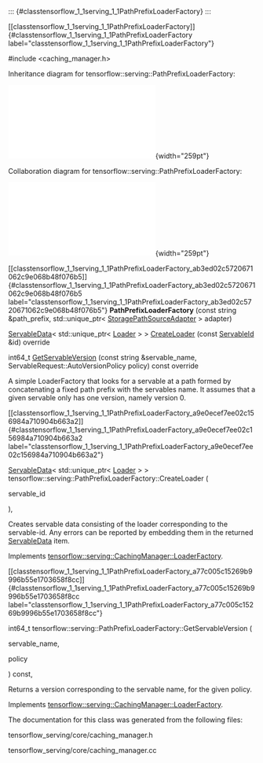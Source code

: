 ::: {#classtensorflow_1_1serving_1_1PathPrefixLoaderFactory}
:::

[\[classtensorflow\_1\_1serving\_1\_1PathPrefixLoaderFactory\]]{#classtensorflow_1_1serving_1_1PathPrefixLoaderFactory
label="classtensorflow_1_1serving_1_1PathPrefixLoaderFactory"}

\#include $<$caching\_manager.h$>$

Inheritance diagram for tensorflow::serving::PathPrefixLoaderFactory:

![image](classtensorflow_1_1serving_1_1PathPrefixLoaderFactory__inherit__graph.pdf){width="259pt"}

Collaboration diagram for tensorflow::serving::PathPrefixLoaderFactory:

![image](classtensorflow_1_1serving_1_1PathPrefixLoaderFactory__coll__graph.pdf){width="259pt"}

[\[classtensorflow\_1\_1serving\_1\_1PathPrefixLoaderFactory\_ab3ed02c5720671062c9e068b48f076b5\]]{#classtensorflow_1_1serving_1_1PathPrefixLoaderFactory_ab3ed02c5720671062c9e068b48f076b5
label="classtensorflow_1_1serving_1_1PathPrefixLoaderFactory_ab3ed02c5720671062c9e068b48f076b5"}
**PathPrefixLoaderFactory** (const string &path\_prefix,
std::unique\_ptr$<$
[StoragePathSourceAdapter](#classtensorflow_1_1serving_1_1SourceAdapter)
$>$ adapter)

[ServableData](#classtensorflow_1_1serving_1_1ServableData)$<$
std::unique\_ptr$<$ [Loader](#classtensorflow_1_1serving_1_1Loader) $>$
$>$
[CreateLoader](#classtensorflow_1_1serving_1_1PathPrefixLoaderFactory_a9e0ecef7ee02c156984a710904b663a2)
(const [ServableId](#structtensorflow_1_1serving_1_1ServableId) &id)
override

int64\_t
[GetServableVersion](#classtensorflow_1_1serving_1_1PathPrefixLoaderFactory_a77c005c15269b9996b55e1703658f8cc)
(const string &servable\_name, ServableRequest::AutoVersionPolicy
policy) const override

A simple LoaderFactory that looks for a servable at a path formed by
concatenating a fixed path prefix with the servables name. It assumes
that a given servable only has one version, namely version 0.

[\[classtensorflow\_1\_1serving\_1\_1PathPrefixLoaderFactory\_a9e0ecef7ee02c156984a710904b663a2\]]{#classtensorflow_1_1serving_1_1PathPrefixLoaderFactory_a9e0ecef7ee02c156984a710904b663a2
label="classtensorflow_1_1serving_1_1PathPrefixLoaderFactory_a9e0ecef7ee02c156984a710904b663a2"}

[ServableData](#classtensorflow_1_1serving_1_1ServableData)$<$
std::unique\_ptr$<$ [Loader](#classtensorflow_1_1serving_1_1Loader) $>$
$>$ tensorflow::serving::PathPrefixLoaderFactory::CreateLoader (

servable\_id

),

Creates servable data consisting of the loader corresponding to the
servable-id. Any errors can be reported by embedding them in the
returned [ServableData](#classtensorflow_1_1serving_1_1ServableData)
item.

Implements
[tensorflow::serving::CachingManager::LoaderFactory](#classtensorflow_1_1serving_1_1CachingManager_1_1LoaderFactory_ab95a61ff7c67b25e96594631207045a2).

[\[classtensorflow\_1\_1serving\_1\_1PathPrefixLoaderFactory\_a77c005c15269b9996b55e1703658f8cc\]]{#classtensorflow_1_1serving_1_1PathPrefixLoaderFactory_a77c005c15269b9996b55e1703658f8cc
label="classtensorflow_1_1serving_1_1PathPrefixLoaderFactory_a77c005c15269b9996b55e1703658f8cc"}

int64\_t
tensorflow::serving::PathPrefixLoaderFactory::GetServableVersion (

servable\_name,

policy

) const,

Returns a version corresponding to the servable name, for the given
policy.

Implements
[tensorflow::serving::CachingManager::LoaderFactory](#classtensorflow_1_1serving_1_1CachingManager_1_1LoaderFactory_ae3b86ce052eeee59a53ef0ab58080729).

The documentation for this class was generated from the following files:

tensorflow\_serving/core/caching\_manager.h

tensorflow\_serving/core/caching\_manager.cc
